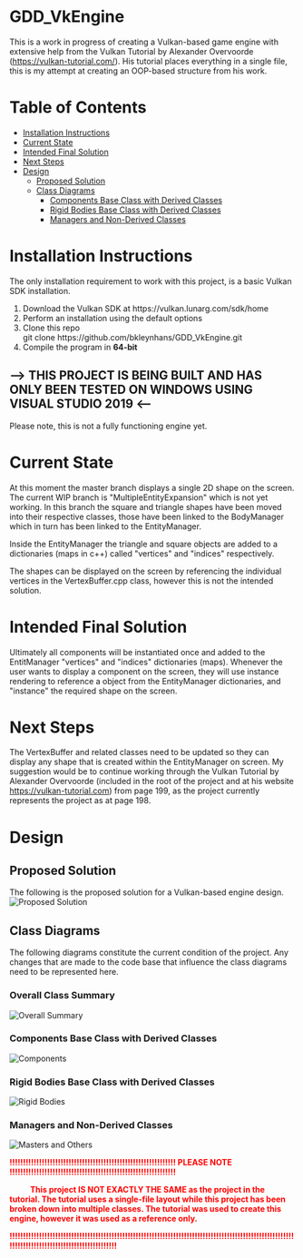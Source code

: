 # GDD_VkEngine

This is a work in progress of creating a Vulkan-based game engine with extensive help from the Vulkan Tutorial by Alexander Overvoorde (https://vulkan-tutorial.com/).  His tutorial places everything in a single file, this is my attempt at creating an OOP-based structure from his work.

# Table of Contents
<!--ts-->
* [Installation Instructions](#installation-instructions)
* [Current State](#current-state)
* [Intended Final Solution](#intended-final-solution)
* [Next Steps](#next-steps)
* [Design](#design)
  * [Proposed Solution](#proposed-solution)
  * [Class Diagrams](#class-diagrams)
    * [Components Base Class with Derived Classes](#components-base-class-with-derived-classes)
    * [Rigid Bodies Base Class with Derived Classes](#rigid-bodies-base-class-with-derived-classes)
    * [Managers and Non-Derived Classes](#managers-and-non-derived-classes)
<!--te-->

# Installation Instructions
The only installation requirement to work with this project, is a basic Vulkan SDK installation.

<ol>
  <li>Download the Vulkan SDK at https://vulkan.lunarg.com/sdk/home</li>
  <li>Perform an installation using the default options</li>
  <li>Clone this repo</li>    
    git clone https://github.com/bkleynhans/GDD_VkEngine.git    
  <li>Compile the program in <b>64-bit</b></li>
</ol>

## --> THIS PROJECT IS BEING BUILT AND HAS ONLY BEEN TESTED ON WINDOWS USING VISUAL STUDIO 2019 <--

Please note, this is not a fully functioning engine yet.

# Current State
At this moment the master branch displays a single 2D shape on the screen.  The current WIP branch is "MultipleEntityExpansion" which is not yet working.  In this branch the square and triangle shapes have been moved into their respective classes, those have been linked to the BodyManager which in turn has been linked to the EntityManager.  

Inside the EntityManager the triangle and square objects are added to a dictionaries (maps in c++) called "vertices" and "indices" respectively.

The shapes can be displayed on the screen by referencing the individual vertices in the VertexBuffer.cpp class, however this is not the intended solution.

# Intended Final Solution
Ultimately all components will be instantiated once and added to the EntitManager "vertices" and "indices" dictionaries (maps).  Whenever the user wants to display a component on the screen, they will use instance rendering to reference a object from the EntityManager dictionaries, and "instance" the required shape on the screen.

# Next Steps
The VertexBuffer and related classes need to be updated so they can display any shape that is created within the EntityManager on screen.  My suggestion would be to continue working through the Vulkan Tutorial by Alexander Overvoorde (included in the root of the project and at his website https://vulkan-tutorial.com) from page 199, as the project currently represents the project as at page 198.

# Design
## Proposed Solution
The following is the proposed solution for a Vulkan-based engine design.
<img src="https://github.com/bkleynhans/GDD_VkEngine/blob/MultipleEntityExpansion/BaseEngineDesign.png" alt="Proposed Solution"/><br>

## Class Diagrams
The following diagrams constitute the current condition of the project.  Any changes that are made to the code base that influence the class diagrams need to be represented here.

### Overall Class Summary
<img src="https://github.com/bkleynhans/GDD_VkEngine/blob/MultipleEntityExpansion/ClassDiagram.png" alt="Overall Summary"/><br>

### Components Base Class with Derived Classes
<img src="https://github.com/bkleynhans/GDD_VkEngine/blob/MultipleEntityExpansion/Components.png" alt="Components"/><br>

### Rigid Bodies Base Class with Derived Classes
<img src="https://github.com/bkleynhans/GDD_VkEngine/blob/MultipleEntityExpansion/RigidBodies.png" alt="Rigid Bodies"/><br>

### Managers and Non-Derived Classes
<img src="https://github.com/bkleynhans/GDD_VkEngine/blob/MultipleEntityExpansion/ManagersAndOthers.png" alt="Masters and Others"/><br>

<p><strong><font color='red'>
!!!!!!!!!!!!!!!!!!!!!!!!!!!!!!!!!!!!!!!!!!!!!!!!!!!!!!!!!!!!!! PLEASE NOTE !!!!!!!!!!!!!!!!!!!!!!!!!!!!!!!!!!!!!!!!!!!!!!!!!!!!!!!!!!!!!!

&nbsp;&nbsp;&nbsp;&nbsp;&nbsp;&nbsp;&nbsp;&nbsp;&nbsp;&nbsp;&nbsp;This project IS NOT EXACTLY THE SAME as the project in the tutorial.  The tutorial uses a single-file layout while this project has been broken down into multiple classes.  The tutorial was used to create this engine, however it was used as a reference only. <br>

!!!!!!!!!!!!!!!!!!!!!!!!!!!!!!!!!!!!!!!!!!!!!!!!!!!!!!!!!!!!!!!!!!!!!!!!!!!!!!!!!!!!!!!!!!!!!!!!!!!!!!!!!!!!!!!!!!!!!!!!!!!!!!!!!!!!!!!!!!!!!!!!!!
</font></strong></p>
